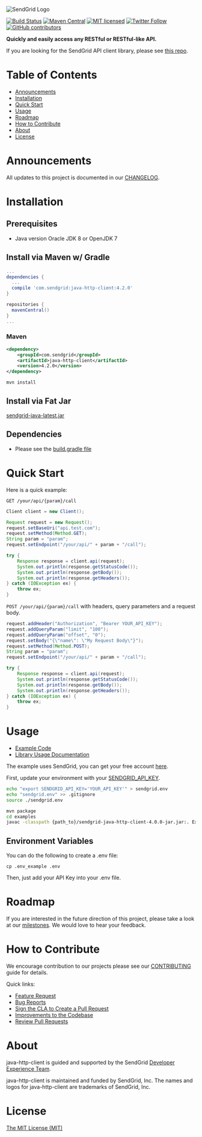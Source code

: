 ![SendGrid Logo](https://uiux.s3.amazonaws.com/2016-logos/email-logo%402x.png)

[![Build Status](https://travis-ci.org/sendgrid/java-http-client.svg?branch=master)](https://travis-ci.org/sendgrid/java-http-client)
[![Maven Central](https://img.shields.io/maven-central/v/com.sendgrid/java-http-client.svg)](http://mvnrepository.com/artifact/com.sendgrid/java-http-client)
[![MIT licensed](https://img.shields.io/badge/license-MIT-blue.svg)](./LICENSE.md)
[![Twitter Follow](https://img.shields.io/twitter/follow/sendgrid.svg?style=social&label=Follow)](https://twitter.com/sendgrid)
[![GitHub contributors](https://img.shields.io/github/contributors/sendgrid/java-http-client.svg)](https://github.com/sendgrid/java-http-client/graphs/contributors)

**Quickly and easily access any RESTful or RESTful-like API.**

If you are looking for the SendGrid API client library, please see [this repo](https://github.com/sendgrid/sendgrid-java).

# Table of Contents

* [Announcements](#announcements)
* [Installation](#installation)
* [Quick Start](#quick-start)
* [Usage](#usage)
* [Roadmap](#roadmap)
* [How to Contribute](#contribute)
* [About](#about)
* [License](#license)

<a name="announcements"></a>
# Announcements

All updates to this project is documented in our [CHANGELOG](https://github.com/sendgrid/java-http-client/blob/master/CHANGELOG.md).

<a name="installation"></a>
# Installation

## Prerequisites

- Java version Oracle JDK 8 or OpenJDK 7

## Install via Maven w/ Gradle

```groovy
...
dependencies {
  ...
  compile 'com.sendgrid:java-http-client:4.2.0'
}

repositories {
  mavenCentral()
}
...
```

### Maven

```xml
<dependency>
    <groupId>com.sendgrid</groupId>
    <artifactId>java-http-client</artifactId>
    <version>4.2.0</version>
</dependency>
```

`mvn install`

## Install via Fat Jar

[sendgrid-java-latest.jar](http://dx.sendgrid.com/downloads/java-http-client/java-http-client-latest.jar)

## Dependencies

- Please see the [build.gradle file](https://github.com/sendgrid/java-http-client/blob/master/build.gradle)

<a name="quick-start"></a>
# Quick Start

Here is a quick example:

`GET /your/api/{param}/call`

```java
Client client = new Client();

Request request = new Request();
request.setBaseUri("api.test.com");
request.setMethod(Method.GET);
String param = "param";
request.setEndpoint("/your/api/" + param + "/call");

try {
    Response response = client.api(request);
    System.out.println(response.getStatusCode());
    System.out.println(response.getBody());
    System.out.println(response.getHeaders());
} catch (IOException ex) {
    throw ex;
}
```

`POST /your/api/{param}/call` with headers, query parameters and a request body.

```java
request.addHeader("Authorization", "Bearer YOUR_API_KEY");
request.addQueryParam("limit", "100");
request.addQueryParam("offset", "0");
request.setBody("{\"name\": \"My Request Body\"}");
request.setMethod(Method.POST);
String param = "param";
request.setEndpoint("/your/api/" + param + "/call");

try {
    Response response = client.api(request);
    System.out.println(response.getStatusCode());
    System.out.println(response.getBody());
    System.out.println(response.getHeaders());
} catch (IOException ex) {
    throw ex;
}
```

<a name="usage"></a>
# Usage

- [Example Code](https://github.com/sendgrid/java-http-client/tree/master/examples)
- [Library Usage Documentation](USAGE.md)


The example uses SendGrid, you can get your free account [here](https://sendgrid.com/free?source=java-http-client).

First, update your environment with your [SENDGRID_API_KEY](https://app.sendgrid.com/settings/api_keys).

```bash
echo "export SENDGRID_API_KEY='YOUR_API_KEY'" > sendgrid.env
echo "sendgrid.env" >> .gitignore
source ./sendgrid.env
```

```bash
mvn package
cd examples
javac -classpath {path_to}/sendgrid-java-http-client-4.0.0-jar.jar:. Example.java && java -classpath {path_to}/sendgrid-java-http-client-4.0.0-jar.jar:. Example
```

## Environment Variables 

You can do the following to create a .env file:

```cp .env_example .env```

Then, just add your API Key into your .env file.

<a name="roadmap"></a>
# Roadmap

If you are interested in the future direction of this project, please take a look at our [milestones](https://github.com/sendgrid/java-http-client/milestones). We would love to hear your feedback.

<a name="contribute"></a>
# How to Contribute

We encourage contribution to our projects please see our [CONTRIBUTING](https://github.com/sendgrid/java-http-client/blob/master/CONTRIBUTING.md) guide for details.

Quick links:

- [Feature Request](https://github.com/sendgrid/java-http-client/blob/master/CONTRIBUTING.md#feature-request)
- [Bug Reports](https://github.com/sendgrid/java-http-client/blob/master/CONTRIBUTING.md#submit-a-bug-report)
- [Sign the CLA to Create a Pull Request](https://github.com/sendgrid/java-http-client/blob/master/CONTRIBUTING.md#cla)
- [Improvements to the Codebase](https://github.com/sendgrid/java-http-client/blob/master/CONTRIBUTING.md#improvements-to-the-codebase)
- [Review Pull Requests](https://github.com/sendgrid/java-http-client/blob/master/CONTRIBUTING.md#code-reviews)
<a name="about"></a>
# About

java-http-client is guided and supported by the SendGrid [Developer Experience Team](mailto:dx@sendgrid.com).

java-http-client is maintained and funded by SendGrid, Inc. The names and logos for java-http-client are trademarks of SendGrid, Inc.

# License
[The MIT License (MIT)](LICENSE.txt)
